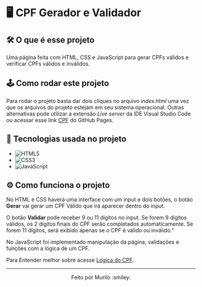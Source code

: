 # :desktop_computer: CPF Gerador e Validador

## :hammer_and_wrench: O que é esse projeto
Uma página feita com HTML, CSS e JavaScript para gerar CPFs válidos e verificar CPFs válidos e inválidos.

## :joystick: Como rodar este projeto
Para rodar o projeto basta dar dois cliques no arquivo *index.html* uma vez que os arquivos do projeto estejam em seu sistema operacional.
Outras alternativas pode utilizar a extensão *Live server* da IDE Visual Studio Code ou acessar esse link [CPF](https://murilocamargo12.github.io/CPF/) do GitHub Pages.

## :toolbox:  Tecnologias usada no projeto
- ![HTML5](https://img.shields.io/badge/HTML5-E34F26?style=plastic&logo=html5&logoColor=white)
- ![CSS3](https://img.shields.io/badge/CSS3-1572B6?style=plastic&logo=css3&logoColor=white)
- ![JavaScript](https://img.shields.io/badge/JavaScript-323330?style=plastic&logo=javascript&logoColor=F7DF1)

## :gear: Como funciona o projeto
No HTML e CSS haverá uma interface com um input e dois botões, o botão **Gerar** vai gerar um CPF Válido que irá aparecer dentro do input.

O botão **Validar** pode receber 9 ou 11 dígitos no input. Se forem 9 dígitos válidos, os 2 dígitos finais do CPF serão completados automaticamente. Se forem 11 dígitos, será exibido apenas se o CPF é válido ou inválido.”


No JavaScript foi implementado manipulação da página, validações e funções com a lógica de um CPF.

Para Entender melhor sobre acesse [Lógica do CPF](https://blog.dbins.com.br/como-funciona-a-logica-da-validacao-do-cpf).

------
<p align="center">Feito por Murilo :smiley:	</p>
